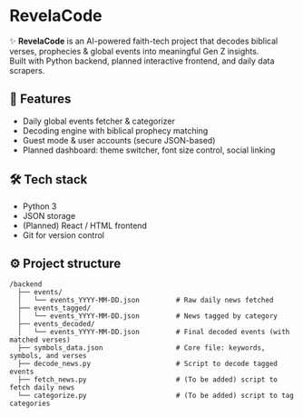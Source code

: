# RevelaCode

✨ **RevelaCode** is an AI-powered faith-tech project that decodes biblical verses, prophecies & global events into meaningful Gen Z insights.  
Built with Python backend, planned interactive frontend, and daily data scrapers.

## 🚀 Features
- Daily global events fetcher & categorizer
- Decoding engine with biblical prophecy matching
- Guest mode & user accounts (secure JSON-based)
- Planned dashboard: theme switcher, font size control, social linking

## 🛠 Tech stack
- Python 3
- JSON storage
- (Planned) React / HTML frontend
- Git for version control

## ⚙ Project structure
```plaintext
/backend
  ├── events/
  │   └── events_YYYY-MM-DD.json         # Raw daily news fetched
  ├── events_tagged/
  │   └── events_YYYY-MM-DD.json         # News tagged by category
  ├── events_decoded/
  │   └── events_YYYY-MM-DD.json         # Final decoded events (with matched verses)
  ├── symbols_data.json                  # Core file: keywords, symbols, and verses
  ├── decode_news.py                     # Script to decode tagged events
  ├── fetch_news.py                      # (To be added) script to fetch daily news
  └── categorize.py                      # (To be added) script to tag categories
